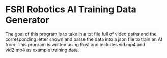 # FSRI Robotics AI Training Data Generator

The goal of this program is to take in a txt file full of video paths and the corresponding letter shown and parse the data into a json file to train an AI from. This program is written using Rust and includes vid.mp4 and vid2.mp4 as example training data.
